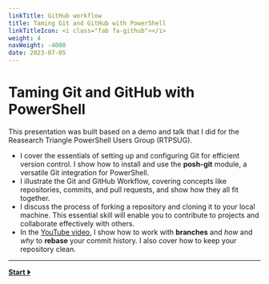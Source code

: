 ```yaml
---
linkTitle: GitHub workflow
title: Taming Git and GitHub with PowerShell
linkTitleIcon: <i class="fab fa-github"></i>
weight: 4
navWeight: -4000
date: 2023-07-05
---
```

# Taming Git and GitHub with PowerShell
<!-- markdownlint-disable MD041 -->

This presentation was built based on a demo and talk that I did for the Reasearch Triangle
PowerShell Users Group (RTPSUG).

- I cover the essentials of setting up and configuring Git for efficient version control. I show how
  to install and use the **posh-git** module, a versatile Git integration for PowerShell.
- I illustrate the Git and GitHub Workflow, covering concepts like repositories, commits, and pull
  requests, and show how they all fit together.
- I discuss the process of forking a repository and cloning it to your local machine. This essential
  skill will enable you to contribute to projects and collaborate effectively with others.
- In the [YouTube video][01], I show how to work with **branches** and _how_ and _why_ to **rebase**
  your commit history. I also cover how to keep your repository clean.

---

[**Start &#x23F5;**](./slide2)

<!-- link references -->
[01]: https://www.youtube.com/watch?v=5TPR66fFrsQ
[02]: ./slide2
